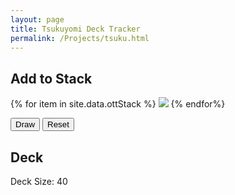 ```yaml
---
layout: page
title: Tsukuyomi Deck Tracker
permalink: /Projects/tsuku.html
---
```


<link rel="stylesheet" href="../css/tsuku.css">
<script src="../js/tsuku.js"></script>

<div class="left-half">

<h2>Add to Stack</h2>

<div class="cardPlace">
{% for item in site.data.ottStack %}
    <img src="{{item.img}}" onclick="addCard('{{item.name}}', '{{item.img}}')" />
{% endfor%}
</div>

<button onclick="drawCard()">Draw</button>
<button onclick="resetDeck()">Reset</button>

</div>
 

<div class="right-half">

<h2>Deck</h2>
<span id="cardCount">Deck Size: 40</span>
<div class="cardPlace">
    <span id="deckPlace"></span>
</div>

</div>

<script> 
    resetDeck();
</script>